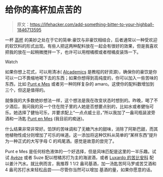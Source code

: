 # 给你的高杯加点苦的

> 原文：<https://lifehacker.com/add-something-bitter-to-your-highball-1846713595>

一杯 [高杯](https://skillet.lifehacker.com/how-to-make-a-really-good-highball-1843479746) 的美妙之处在于它的简单:豪饮与非豪饮相结合，后者通常以一种受欢迎的软饮料的形式出现。有些人把这两种配料放在一起会有很好的效果，但是我喜欢把我的放在一起稍微搅拌一下，也许可以用柑橘楔或者柑橘皮装饰一下。

Watch

如果你想上花式，可以用清冰( [Alcademics](https://www.alcademics.com/index-of-ice-experiments-on-alcademics.html) 是教程的好资源)，确保你的豪饮是你可以一口不畏缩地喝下去的东西；如果你想得到高纯度的，你可以加入一些苦味的东西，比如 [Punt e Mes](https://skillet.lifehacker.com/make-a-better-manhattan-with-punt-e-mes-1846700424) 或者另一种同样复杂的 amaro。这使你的配料数增加到三个，但这是值得的。

就像我的大多数绝妙想法一样，这个想法是我在改变状态时想到的。昨晚，喝了不少酒后，我问我的另一个住在院子里的人她是否想要点别的，比如水或者健怡可乐。她选择了健怡可乐，并要求配上“一点点威士忌，”所以我加了一盎司瓶装波旁酒和一汤匙 [Punt en Mes](https://skillet.lifehacker.com/make-a-better-manhattan-with-punt-e-mes-1846700424) (我目前的痴迷)。

什么结果非常非常好。馅饼的苦味调和了无糖汽水的甜味，消除了阿斯巴甜，而其他植物性成分则增加了可乐的味道。这一添加将这种饮料从简单的“某样东西”提升为一种正式的大写字母 C 的鸡尾酒。感觉是故意的尝完了。

Punt e Mes 是任何棕色液体的一个好选择，但是风味匹配是这里的一半乐趣。试试 [Avèze](https://skillet.lifehacker.com/make-a-kinder-gentler-negroni-with-aveze-1835156390) 或者 Suze 配以柑橘苏打为主的海波酒，或者 [Luxardo 的苦比安科](https://skillet.lifehacker.com/how-to-make-a-white-negroni-that-isnt-yellow-1844729177) 配以姜汁汽水。就比例而言，我推荐 1 1/2 盎司基酒，加一汤匙苦阿马罗或苦艾酒和 4 盎司苏打水来轻松品尝——尽管你当然可以增加 基酒的量，如果你愿意的话。